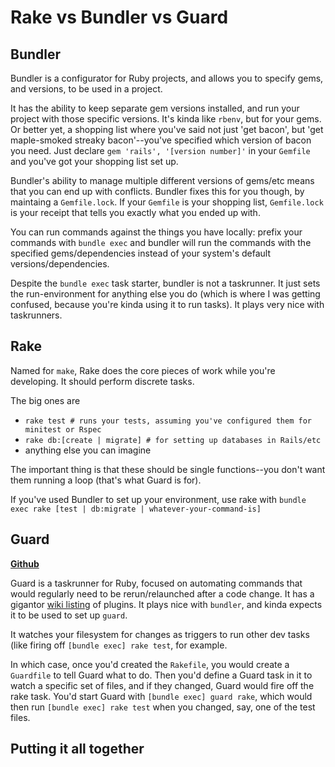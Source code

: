 # Rake vs Bundler vs Guard

## Bundler

Bundler is a configurator for Ruby projects, and allows you to specify gems, and versions, to be used in a project.

It has the ability to keep separate gem versions installed, and run your project with those specific versions. It's kinda like `rbenv`, but for your gems. Or better yet, a shopping list where you've said not just 'get bacon', but 'get maple-smoked streaky bacon'--you've specified which version of bacon you need. Just declare `gem 'rails', '[version number]'` in your `Gemfile` and you've got your shopping list set up.

Bundler's ability to manage multiple different versions of gems/etc means that you can end up with conflicts. Bundler fixes this for you though, by maintaing a `Gemfile.lock`.  If your `Gemfile` is your shopping list, `Gemfile.lock` is your receipt that tells you exactly what you ended up with.

You can run commands against the things you have locally: prefix your commands with `bundle exec` and bundler will run the commands with the specified gems/dependencies instead of your system's default versions/dependencies.

Despite the `bundle exec` task starter, bundler is not a taskrunner. It just sets the run-environment for anything else you do (which is where I was getting confused, because you're kinda using it to run tasks). It plays very nice with taskrunners.

## Rake

Named for `make`, Rake does the core pieces of work while you're developing. It should perform discrete tasks.

The big ones are

- `rake test # runs your tests, assuming you've configured them for minitest or Rspec`
- `rake db:[create | migrate] # for setting up databases in Rails/etc`
- anything else you can imagine

The important thing is that these should be single functions--you don't want them running a loop (that's what Guard is for).

If you've used Bundler to set up your environment, use rake with `bundle exec rake [test | db:migrate | whatever-your-command-is]`


## Guard

**[Github](https://github.com/guard/guard)**

Guard is a taskrunner for Ruby, focused on automating commands that would regularly need to be rerun/relaunched after a code change. It has a gigantor [wiki listing](https://github.com/guard/guard/wiki/Guard-Plugins) of plugins. It plays nice with `bundler`,  and kinda expects it to be used to set up `guard`.

It watches your filesystem for changes as triggers to run other dev tasks (like firing off `[bundle exec] rake test`, for example.

In which case, once you'd created the `Rakefile`, you would create a `Guardfile` to tell Guard what to do. Then you'd define a Guard task in it to watch a specific set of files, and if they changed, Guard would fire off the rake task. You'd start Guard with `[bundle exec] guard rake`, which would then run `[bundle exec] rake test` when you changed, say, one of the test files.

## Putting it all together
